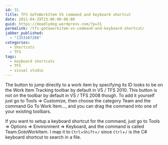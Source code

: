 ```yaml
---
id: 31
title: TFS GoToWorkItem VS command and keyboard shortcut
date: 2011-04-29T23:06:00-06:00
guid: https://deadlydog.wordpress.com/?p=31
permalink: /tfs-gotoworkitem-vs-command-and-keyboard-shortcut/
jabber_published:
  - "1353107208"
categories:
  - Shortcuts
  - TFS
tags:
  - keyboard shortcuts
  - TFS
  - visual studio
---
```


 The button to jump directly to a work item by specifying its ID looks to be on the Work Item Tracking toolbar by default in VS / TFS 2010. This button is not on the toolbar by default in VS / TFS 2008 though. To add it yourself just go to Tools => Customize, then choose the category Team and the command Go To Work Item..., and you can drag the command into one of your existing toolbars.

If you want to setup a keyboard shortcut for the command, just go to Tools => Options => Environment => Keyboard, and the command is called Team.GotoWorkItem. I map it to `Ctrl`+`Shift`+`/` since `Ctrl`+`/` is the C# keyboard shortcut to search in a file.
